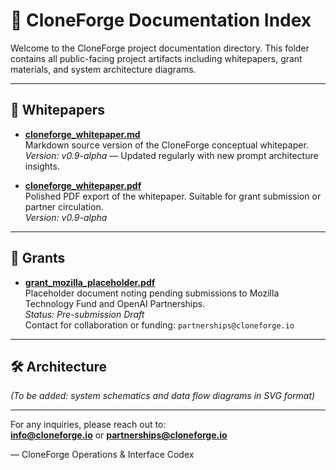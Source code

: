 # 📂 CloneForge Documentation Index

Welcome to the CloneForge project documentation directory. This folder contains all public-facing project artifacts including whitepapers, grant materials, and system architecture diagrams.

---

## 📄 Whitepapers

- **[cloneforge_whitepaper.md](cloneforge_whitepaper.md)**  
  Markdown source version of the CloneForge conceptual whitepaper.  
  _Version: v0.9-alpha_ — Updated regularly with new prompt architecture insights.

- **[cloneforge_whitepaper.pdf](cloneforge_whitepaper.pdf)**  
  Polished PDF export of the whitepaper. Suitable for grant submission or partner circulation.  
  _Version: v0.9-alpha_

---

## 📝 Grants

- **[grant_mozilla_placeholder.pdf](grant_mozilla_placeholder.pdf)**  
  Placeholder document noting pending submissions to Mozilla Technology Fund and OpenAI Partnerships.  
  _Status: Pre-submission Draft_  
  Contact for collaboration or funding: `partnerships@cloneforge.io`

---

## 🛠️ Architecture

_(To be added: system schematics and data flow diagrams in SVG format)_

---

For any inquiries, please reach out to:  
**info@cloneforge.io** or **partnerships@cloneforge.io**

—
CloneForge Operations & Interface Codex
